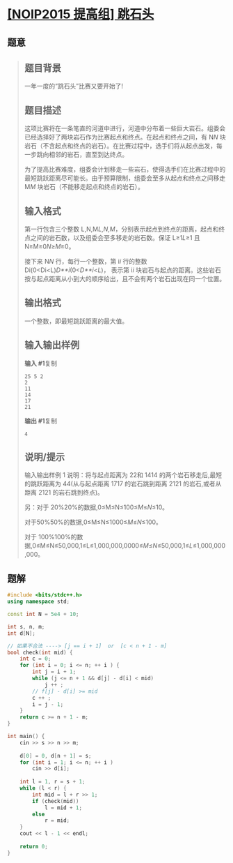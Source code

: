 #  [[NOIP2015 提高组] 跳石头](https://www.luogu.com.cn/problem/P2678)

## 题意

>   ## 题目背景
>
>   一年一度的“跳石头”比赛又要开始了!
>
>   ## 题目描述
>
>   这项比赛将在一条笔直的河道中进行，河道中分布着一些巨大岩石。组委会已经选择好了两块岩石作为比赛起点和终点。在起点和终点之间，有 N*N* 块岩石（不含起点和终点的岩石）。在比赛过程中，选手们将从起点出发，每一步跳向相邻的岩石，直至到达终点。
>
>   为了提高比赛难度，组委会计划移走一些岩石，使得选手们在比赛过程中的最短跳跃距离尽可能长。由于预算限制，组委会至多从起点和终点之间移走 M*M* 块岩石（不能移走起点和终点的岩石）。
>
>   ## 输入格式
>
>   第一行包含三个整数 L,N,M*L*,*N*,*M*，分别表示起点到终点的距离，起点和终点之间的岩石数，以及组委会至多移走的岩石数。保证 L≥1*L*≥1 且 N≥M≥0*N*≥*M*≥0。
>
>   接下来 N*N* 行，每行一个整数，第 i*i* 行的整数 Di(0<Di<L)*D**i*(0<*D**i*<*L*)， 表示第 i*i* 块岩石与起点的距离。这些岩石按与起点距离从小到大的顺序给出，且不会有两个岩石出现在同一个位置。
>
>   ## 输出格式
>
>   一个整数，即最短跳跃距离的最大值。
>
>   ## 输入输出样例
>
>   **输入 #1**复制
>
>   ```
>   25 5 2 
>   2
>   11
>   14
>   17 
>   21
>   ```
>
>   **输出 #1**复制
>
>   ```
>   4
>   ```
>
>   ## 说明/提示
>
>   输入输出样例 1 说明：将与起点距离为 22和 1414 的两个岩石移走后,最短的跳跃距离为 44(从与起点距离 1717 的岩石跳到距离 2121 的岩石,或者从距离 2121 的岩石跳到终点)。
>
>   另：对于 20%20%的数据,0≤M≤N≤100≤*M*≤*N*≤10。
>
>   对于50%50%的数据,0≤M≤N≤1000≤*M*≤*N*≤100。
>
>   对于 100%100%的数据,0≤M≤N≤50,000,1≤L≤1,000,000,0000≤*M*≤*N*≤50,000,1≤*L*≤1,000,000,000。

## 题解



```c++
#include <bits/stdc++.h>
using namespace std;

const int N = 5e4 + 10;

int s, n, m;
int d[N];

// 如果不合法 ----> [j == i + 1]  or  [c < n + 1 - m]
bool check(int mid) {
    int c = 0;
    for (int i = 0; i <= n; ++ i ) {
        int j = i + 1;
        while (j <= n + 1 && d[j] - d[i] < mid)
            j ++ ;
        // f[j] - d[i] >= mid
        c ++ ;
        i = j - 1;
    }
    return c >= n + 1 - m;
}

int main() {
    cin >> s >> n >> m;
    
    d[0] = 0, d[n + 1] = s;
    for (int i = 1; i <= n; ++ i )
        cin >> d[i];
    
    int l = 1, r = s + 1;
    while (l < r) {
        int mid = l + r >> 1;
        if (check(mid))
            l = mid + 1;
        else
            r = mid;
    }
    cout << l - 1 << endl;
    
    return 0;
}
```



```python3

```

